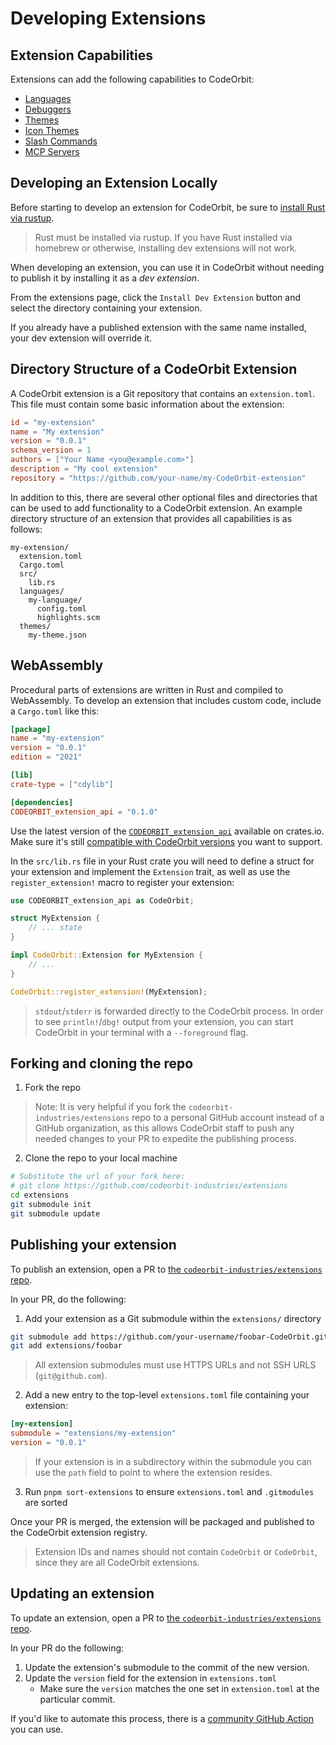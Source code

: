 # Developing Extensions

## Extension Capabilities

Extensions can add the following capabilities to CodeOrbit:

- [Languages](./languages.md)
- [Debuggers](./debugger-extensions.md)
- [Themes](./themes.md)
- [Icon Themes](./icon-themes.md)
- [Slash Commands](./slash-commands.md)
- [MCP Servers](./mcp-extensions.md)

## Developing an Extension Locally

Before starting to develop an extension for CodeOrbit, be sure to [install Rust via rustup](https://www.rust-lang.org/tools/install).

> Rust must be installed via rustup. If you have Rust installed via homebrew or otherwise, installing dev extensions will not work.

When developing an extension, you can use it in CodeOrbit without needing to publish it by installing it as a _dev extension_.

From the extensions page, click the `Install Dev Extension` button and select the directory containing your extension.

If you already have a published extension with the same name installed, your dev extension will override it.

## Directory Structure of a CodeOrbit Extension

A CodeOrbit extension is a Git repository that contains an `extension.toml`. This file must contain some
basic information about the extension:

```toml
id = "my-extension"
name = "My extension"
version = "0.0.1"
schema_version = 1
authors = ["Your Name <you@example.com>"]
description = "My cool extension"
repository = "https://github.com/your-name/my-CodeOrbit-extension"
```

In addition to this, there are several other optional files and directories that can be used to add functionality to a CodeOrbit extension. An example directory structure of an extension that provides all capabilities is as follows:

```
my-extension/
  extension.toml
  Cargo.toml
  src/
    lib.rs
  languages/
    my-language/
      config.toml
      highlights.scm
  themes/
    my-theme.json
```

## WebAssembly

Procedural parts of extensions are written in Rust and compiled to WebAssembly. To develop an extension that includes custom code, include a `Cargo.toml` like this:

```toml
[package]
name = "my-extension"
version = "0.0.1"
edition = "2021"

[lib]
crate-type = ["cdylib"]

[dependencies]
CODEORBIT_extension_api = "0.1.0"
```

Use the latest version of the [`CODEORBIT_extension_api`](https://crates.io/crates/CODEORBIT_extension_api) available on crates.io. Make sure it's still [compatible with CodeOrbit versions](https://github.com/codeorbit-industries/CodeOrbit/blob/main/crates/extension_api#compatible-CodeOrbit-versions) you want to support.

In the `src/lib.rs` file in your Rust crate you will need to define a struct for your extension and implement the `Extension` trait, as well as use the `register_extension!` macro to register your extension:

```rs
use CODEORBIT_extension_api as CodeOrbit;

struct MyExtension {
    // ... state
}

impl CodeOrbit::Extension for MyExtension {
    // ...
}

CodeOrbit::register_extension!(MyExtension);
```

> `stdout`/`stderr` is forwarded directly to the CodeOrbit process. In order to see `println!`/`dbg!` output from your extension, you can start CodeOrbit in your terminal with a `--foreground` flag.

## Forking and cloning the repo

1. Fork the repo

> Note: It is very helpful if you fork the `codeorbit-industries/extensions` repo to a personal GitHub account instead of a GitHub organization, as this allows CodeOrbit staff to push any needed changes to your PR to expedite the publishing process.

2. Clone the repo to your local machine

```sh
# Substitute the url of your fork here:
# git clone https://github.com/codeorbit-industries/extensions
cd extensions
git submodule init
git submodule update
```

## Publishing your extension

To publish an extension, open a PR to [the `codeorbit-industries/extensions` repo](https://github.com/codeorbit-industries/extensions).

In your PR, do the following:

1. Add your extension as a Git submodule within the `extensions/` directory

```sh
git submodule add https://github.com/your-username/foobar-CodeOrbit.git extensions/foobar
git add extensions/foobar
```

> All extension submodules must use HTTPS URLs and not SSH URLS (`git@github.com`).

2. Add a new entry to the top-level `extensions.toml` file containing your extension:

```toml
[my-extension]
submodule = "extensions/my-extension"
version = "0.0.1"
```

> If your extension is in a subdirectory within the submodule you can use the `path` field to point to where the extension resides.

3. Run `pnpm sort-extensions` to ensure `extensions.toml` and `.gitmodules` are sorted

Once your PR is merged, the extension will be packaged and published to the CodeOrbit extension registry.

> Extension IDs and names should not contain `CodeOrbit` or `CodeOrbit`, since they are all CodeOrbit extensions.

## Updating an extension

To update an extension, open a PR to [the `codeorbit-industries/extensions` repo](https://github.com/codeorbit-industries/extensions).

In your PR do the following:

1. Update the extension's submodule to the commit of the new version.
2. Update the `version` field for the extension in `extensions.toml`
   - Make sure the `version` matches the one set in `extension.toml` at the particular commit.

If you'd like to automate this process, there is a [community GitHub Action](https://github.com/huacnlee/CodeOrbit-extension-action) you can use.
